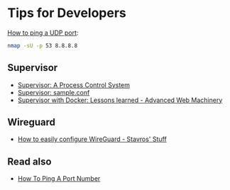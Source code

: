 # Tips for Developers

[How to ping a UDP port](https://www.rootusers.com/how-to-ping-a-port/):

``` bash
nmap -sU -p 53 8.8.8.8
```

## Supervisor

- [Supervisor: A Process Control System](http://supervisord.org/)
- [Supervisor: sample.conf](https://github.com/Supervisor/supervisor/blob/master/supervisor/skel/sample.conf)
- [Supervisor with Docker: Lessons learned - Advanced Web Machinery](https://advancedweb.hu/2018/07/03/supervisor_docker/)

## Wireguard

- [How to easily configure WireGuard - Stavros' Stuff](https://www.stavros.io/posts/how-to-configure-wireguard/)

## Read also

- [How To Ping A Port Number](https://www.rootusers.com/how-to-ping-a-port/)
